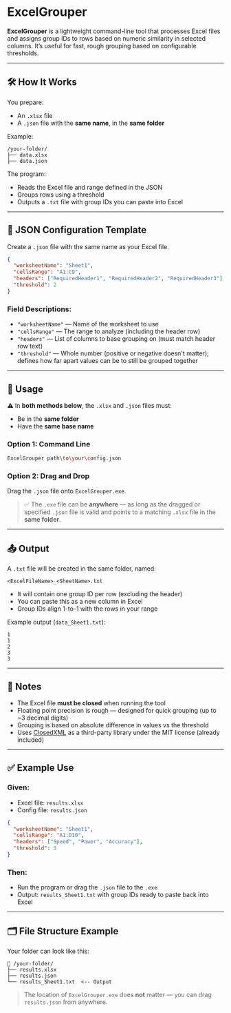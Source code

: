 # ExcelGrouper

**ExcelGrouper** is a lightweight command-line tool that processes Excel files and assigns group IDs to rows based on numeric similarity in selected columns. It’s useful for fast, rough grouping based on configurable thresholds.

---

## 🛠 How It Works

You prepare:
- An `.xlsx` file
- A `.json` file with the **same name**, in the **same folder**

Example:
```
/your-folder/
├── data.xlsx
├── data.json
```

The program:
- Reads the Excel file and range defined in the JSON
- Groups rows using a threshold
- Outputs a `.txt` file with group IDs you can paste into Excel

---

## 🧾 JSON Configuration Template

Create a `.json` file with the same name as your Excel file.

```json
{
  "worksheetName": "Sheet1",
  "cellsRange": "A1:C9",
  "headers": ["RequiredHeader1", "RequiredHeader2", "RequiredHeader3"],
  "threshold": 2
}
```

### Field Descriptions:
- `"worksheetName"` — Name of the worksheet to use
- `"cellsRange"` — The range to analyze (including the header row)
- `"headers"` — List of columns to base grouping on (must match header row text)
- `"threshold"` — Whole number (positive or negative doesn't matter); defines how far apart values can be to still be grouped together

---

## 🚀 Usage

⚠️ In **both methods below**, the `.xlsx` and `.json` files must:
- Be in the **same folder**
- Have the **same base name**

### Option 1: Command Line
```bash
ExcelGrouper path\to\your\config.json
```

### Option 2: Drag and Drop
Drag the `.json` file onto `ExcelGrouper.exe`.

> ✅ The `.exe` file can be **anywhere** — as long as the dragged or specified `.json` file is valid and points to a matching `.xlsx` file in the **same folder**.

---

## 📤 Output

A `.txt` file will be created in the same folder, named:

```
<ExcelFileName>_<SheetName>.txt
```

- It will contain one group ID per row (excluding the header)
- You can paste this as a new column in Excel
- Group IDs align 1-to-1 with the rows in your range

Example output (`data_Sheet1.txt`):
```
1
1
2
3
3
```

---

## 📌 Notes

- The Excel file **must be closed** when running the tool
- Floating point precision is rough — designed for quick grouping (up to ~3 decimal digits)
- Grouping is based on absolute difference in values vs the threshold
- Uses [ClosedXML](https://github.com/ClosedXML/ClosedXML) as a third-party library under the MIT license (already included)

---

## ✅ Example Use

### Given:
- Excel file: `results.xlsx`
- Config file: `results.json`
```json
{
  "worksheetName": "Sheet1",
  "cellsRange": "A1:D10",
  "headers": ["Speed", "Power", "Accuracy"],
  "threshold": 3
}
```

### Then:
- Run the program or drag the `.json` file to the `.exe`
- Output: `results_Sheet1.txt` with group IDs ready to paste back into Excel

---

## 🗂 File Structure Example

Your folder can look like this:

```
📁 /your-folder/
├── results.xlsx
├── results.json
└── results_Sheet1.txt  <-- Output
```

> The location of `ExcelGrouper.exe` does **not** matter — you can drag `results.json` from anywhere.
